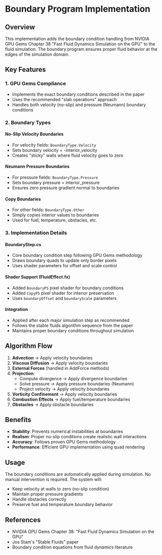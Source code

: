 # Boundary Program Implementation

## Overview

This implementation adds the boundary condition handling from NVIDIA GPU Gems Chapter 38 "Fast Fluid Dynamics Simulation on the GPU" to the fluid simulation. The boundary program ensures proper fluid behavior at the edges of the simulation domain.

## Key Features

### 1. GPU Gems Compliance
- Implements the exact boundary conditions described in the paper
- Uses the recommended "slab operations" approach
- Handles both velocity (no-slip) and pressure (Neumann) boundary conditions

### 2. Boundary Types

#### No-Slip Velocity Boundaries
- For velocity fields: `BoundaryType.Velocity`
- Sets boundary velocity = -interior_velocity
- Creates "sticky" walls where fluid velocity goes to zero

#### Neumann Pressure Boundaries  
- For pressure fields: `BoundaryType.Pressure`
- Sets boundary pressure = interior_pressure
- Ensures zero pressure gradient normal to boundaries

#### Copy Boundaries
- For other fields: `BoundaryType.Other`
- Simply copies interior values to boundaries
- Used for fuel, temperature, obstacles, etc.

### 3. Implementation Details

#### BoundaryStep.cs
- Core boundary condition step following GPU Gems methodology
- Draws boundary quads to update only border pixels
- Uses shader parameters for offset and scale control

#### Shader Support (FluidEffect.fx)
- Added `BoundaryPS` pixel shader for boundary conditions
- Added `CopyPS` pixel shader for interior preservation
- Uses `boundaryOffset` and `boundaryScale` parameters

#### Integration
- Applied after each major simulation step as recommended
- Follows the stable fluids algorithm sequence from the paper
- Maintains proper boundary conditions throughout simulation

## Algorithm Flow

1. **Advection** → Apply velocity boundaries
2. **Viscous Diffusion** → Apply velocity boundaries  
3. **External Forces** (handled in AddForce methods)
4. **Projection**:
   - Compute divergence → Apply divergence boundaries
   - Solve pressure → Apply pressure boundaries (Neumann)
   - Project velocity → Apply velocity boundaries
5. **Vorticity Confinement** → Apply velocity boundaries
6. **Combustion Effects** → Apply fuel/temperature boundaries
7. **Obstacles** → Apply obstacle boundaries

## Benefits

- **Stability**: Prevents numerical instabilities at boundaries
- **Realism**: Proper no-slip conditions create realistic wall interactions
- **Accuracy**: Follows proven GPU Gems methodology
- **Performance**: Efficient GPU implementation using quad rendering

## Usage

The boundary conditions are automatically applied during simulation. No manual intervention is required. The system will:

- Keep velocity at walls to zero (no-slip condition)
- Maintain proper pressure gradients
- Handle obstacles correctly
- Preserve fuel and temperature boundary behavior

## References

- NVIDIA GPU Gems Chapter 38: "Fast Fluid Dynamics Simulation on the GPU"
- Jos Stam's "Stable Fluids" paper
- Boundary condition equations from fluid dynamics literature
